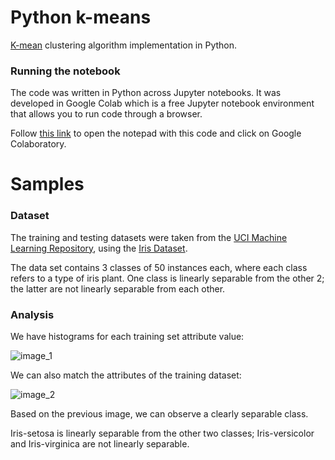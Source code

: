 # Python k-means

[K-mean](http://en.wikipedia.org/wiki/K-means_clustering) clustering algorithm implementation in Python.

### Running the notebook

The code was written in Python across Jupyter notebooks. It was developed in Google Colab which is a free Jupyter notebook environment that allows you to run code through a browser.

Follow [this link](https://drive.google.com/file/d/1v8tzI5zChFRS1BJqkYvSlWKyGXfOwTB3/view?usp=sharing) to open the notepad with this code and click on Google Colaboratory.

# Samples

### Dataset

The training and testing datasets were taken from the [UCI Machine Learning Repository](https://archive.ics.uci.edu/), using the [Iris Dataset](https://archive.ics.uci.edu/dataset/53/iris).

The data set contains 3 classes of 50 instances each, where each class refers to a type of iris plant.  One class is linearly separable from the other 2; the latter are not linearly separable from each other.

### Analysis

We have histograms for each training set attribute value:

![image_1](https://github.com/Nekhocheninov/ClusteringAlgorithms/blob/main/K_means/img/img_1.PNG)

We can also match the attributes of the training dataset:

![image_2](https://github.com/Nekhocheninov/ClusteringAlgorithms/blob/main/K_means/img/img_2.png)

Based on the previous image, we can observe a clearly separable class.

Iris-setosa is linearly separable from the other two classes; Iris-versicolor and Iris-virginica are not linearly separable.
